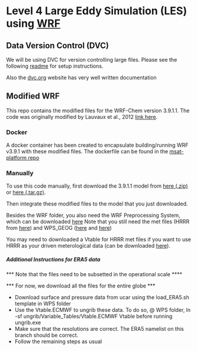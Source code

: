 # Level 4 Large Eddy Simulation (LES) using [WRF](https://www.mmm.ucar.edu/weather-research-and-forecasting-model)

## Data Version Control (DVC)

We will be using DVC for version controlling large files. Please see the following [readme](https://github.com/methanesat-org/methanesat/blob/main/DVC.md) for setup instructions. 

Also the [dvc.org](dvc.org) website has very well written documentation

## Modified WRF

This repo contains the modified files for the WRF-Chem version 3.9.1.1. The code was originally modified by Lauvaux et al., 2012 [link here](https://acp.copernicus.org/articles/12/337/2012/). 

### Docker

A docker container has been created to encapsulate building/running WRF v3.9.1 with these modified files. The dockerfile can be found in the [msat-platform repo](https://github.com/methanesat-org/msat-platform/tree/main/build/docker)

### Manually

To use this code manually, first download the 3.9.1.1 model from [here (.zip)](https://github.com/NCAR/WRFV3/archive/V3.9.1.1.zip) or [here (.tar.gz)](https://github.com/NCAR/WRFV3/archive/V3.9.1.1.tar.gz).

Then integrate these modified files to the model that you just downloaded. 

Besides the WRF folder, you also need the WRF Preprocessing System, which can be downloaded [here](https://github.com/NCAR/WPS)
Note that you still need the met files (HRRR from [here](http://home.chpc.utah.edu/~u0553130/Brian_Blaylock/cgi-bin/hrrr_download.cgi?model=hrrr&field=prs&date=2020-04-05&link2=grib2)) and WPS_GEOG ([here](https://www2.mmm.ucar.edu/wrf/src/wps_files/geog_complete.tar.gz) and [here](https://www2.mmm.ucar.edu/wrf/src/wps_files/geog_new3.9.tar.bz2))


You may need to downloaded a Vtable for HRRR met files if you want to use HRRR as your driven meterological data (can be downloaded [here](https://github.com/blaylockbk/Ute-WRF-User-Group/blob/master/Blaylock/WPS_for_HRRR/Vtable.HRRR.bkb)). 




##### Additional Instructions for ERA5 data

*** Note that the files need to be subsetted in the operational scale ****

*** For now, we download all the files for the entire globe ***


- Download surface and pressure data from ucar using the load_ERA5.sh template in WPS folder
- Use the Vtable.ECMWF to ungrib these data. To do so, @ WPS folder, ln -sf ungrib/Variable_Tables/Vtable.ECMWF Vtable before running ungrib.exe 
- Make sure that the resolutions are correct. The ERA5 namelist on this branch should be correct. 
- Follow the remaining steps as usual 
